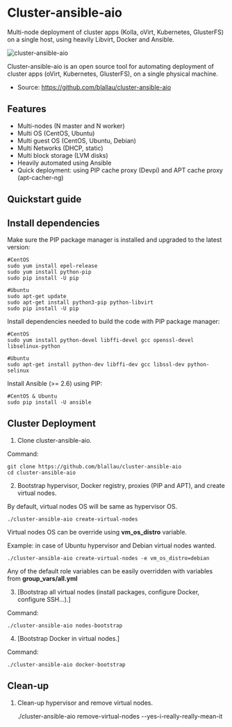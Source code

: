 Cluster-ansible-aio
===================

Multi-node deployment of cluster apps (Kolla, oVirt, Kubernetes, GlusterFS) on a single host, using heavily Libvirt, Docker and Ansible.

![cluster-ansible-aio](https://user-images.githubusercontent.com/9655027/31175714-6e453b1e-a910-11e7-8a60-f7c6d2114b1a.png)

Cluster-ansible-aio is an open source tool for automating deployment of cluster apps (oVirt, Kubernetes, GlusterFS), on a single physical machine.

-   Source: <https://github.com/blallau/cluster-ansible-aio>

Features
--------

-   Multi-nodes (N master and N worker)
-   Multi OS (CentOS, Ubuntu)
-   Multi guest OS (CentOS, Ubuntu, Debian)
-   Multi Networks (DHCP, static)
-   Multi block storage (LVM disks)
-   Heavily automated using Ansible
-   Quick deployment: using PIP cache proxy (Devpi) and APT cache proxy (apt-cacher-ng)

Quickstart guide
----------------

Install dependencies
--------------------

Make sure the PIP package manager is installed and upgraded to the latest version:

```
#CentOS
sudo yum install epel-release
sudo yum install python-pip
sudo pip install -U pip

#Ubuntu
sudo apt-get update
sudo apt-get install python3-pip python-libvirt
sudo pip install -U pip
```

Install dependencies needed to build the code with PIP package manager:

```
#CentOS
sudo yum install python-devel libffi-devel gcc openssl-devel libselinux-python

#Ubuntu
sudo apt-get install python-dev libffi-dev gcc libssl-dev python-selinux
```

Install Ansible (>= 2.6) using PIP:

```
#CentOS & Ubuntu
sudo pip install -U ansible
```

Cluster Deployment
------------------

1. Clone cluster-ansible-aio.

Command:

    git clone https://github.com/blallau/cluster-ansible-aio
    cd cluster-ansible-aio

2. Bootstrap hypervisor, Docker registry, proxies (PIP and APT), and create
virtual nodes.

By default, virtual nodes OS will be same as hypervisor OS.

    ./cluster-ansible-aio create-virtual-nodes

Virtual nodes OS can be override using **vm_os_distro** variable.

Example: in case of Ubuntu hypervisor and Debian virtual nodes wanted.

    ./cluster-ansible-aio create-virtual-nodes -e vm_os_distro=debian

Any of the default role variables can be easily overridden with variables from **group_vars/all.yml**

3. [Bootstrap all virtual nodes (install packages, configure Docker,
configure SSH...).]

Command:

    ./cluster-ansible-aio nodes-bootstrap

4. [Bootstrap Docker in virtual nodes.]

Command:

    ./cluster-ansible-aio docker-bootstrap

Clean-up
--------

1. Clean-up hypervisor and remove virtual nodes.

    ./cluster-ansible-aio remove-virtual-nodes --yes-i-really-really-mean-it
